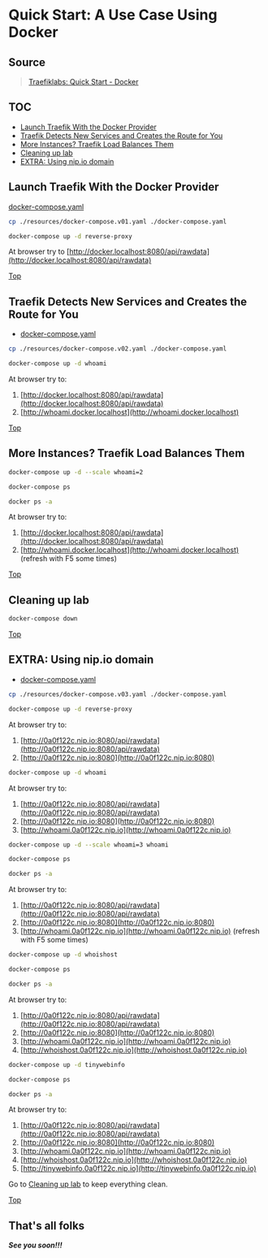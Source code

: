 # Quick Start: A Use Case Using Docker

## Source

> [Traefiklabs: Quick Start - Docker](https://doc.traefik.io/traefik/getting-started/quick-start/)

## TOC

- [Launch Traefik With the Docker Provider](#launch-traefik-with-the-docker-provider)
- [Traefik Detects New Services and Creates the Route for You](#traefik-detects-new-services-and-creates-the-route-for-you)
- [More Instances? Traefik Load Balances Them](#more-instances-traefik-load-balances-them)
- [Cleaning up lab](#cleaning-up-lab)
- [EXTRA: Using nip.io domain](#extra-using-nipio-domain)

## Launch Traefik With the Docker Provider

 [docker-compose.yaml](./resources/docker-compose.v01.yaml)

```sh
cp ./resources/docker-compose.v01.yaml ./docker-compose.yaml

docker-compose up -d reverse-proxy
```

At browser try to [http://docker.localhost:8080/api/rawdata](http://docker.localhost:8080/api/rawdata)

[Top](#quick-start-a-use-case-using-docker)

## Traefik Detects New Services and Creates the Route for You

- [docker-compose.yaml](./resources/docker-compose.v02.yaml)

```sh
cp ./resources/docker-compose.v02.yaml ./docker-compose.yaml

docker-compose up -d whoami
```

At browser try to:

1. [http://docker.localhost:8080/api/rawdata](http://docker.localhost:8080/api/rawdata)
1. [http://whoami.docker.localhost](http://whoami.docker.localhost)

[Top](#quick-start-a-use-case-using-docker)

## More Instances? Traefik Load Balances Them

```sh
docker-compose up -d --scale whoami=2

docker-compose ps

docker ps -a
```

At browser try to:

1. [http://docker.localhost:8080/api/rawdata](http://docker.localhost:8080/api/rawdata)
1. [http://whoami.docker.localhost](http://whoami.docker.localhost) (refresh with F5 some times)

[Top](#quick-start-a-use-case-using-docker)

## Cleaning up lab

```sh
docker-compose down
```

[Top](#quick-start-a-use-case-using-docker)

## EXTRA: Using nip.io domain

- [docker-compose.yaml](./resources/docker-compose.v03.yaml)

```sh
cp ./resources/docker-compose.v03.yaml ./docker-compose.yaml

docker-compose up -d reverse-proxy
```

At browser try to:

1. [http://0a0f122c.nip.io:8080/api/rawdata](http://0a0f122c.nip.io:8080/api/rawdata)
1. [http://0a0f122c.nip.io:8080](http://0a0f122c.nip.io:8080)

```sh
docker-compose up -d whoami
```

At browser try to:

1. [http://0a0f122c.nip.io:8080/api/rawdata](http://0a0f122c.nip.io:8080/api/rawdata)
1. [http://0a0f122c.nip.io:8080](http://0a0f122c.nip.io:8080)
1. [http://whoami.0a0f122c.nip.io](http://whoami.0a0f122c.nip.io)

```sh
docker-compose up -d --scale whoami=3 whoami

docker-compose ps

docker ps -a
```

At browser try to:

1. [http://0a0f122c.nip.io:8080/api/rawdata](http://0a0f122c.nip.io:8080/api/rawdata)
1. [http://0a0f122c.nip.io:8080](http://0a0f122c.nip.io:8080)
1. [http://whoami.0a0f122c.nip.io](http://whoami.0a0f122c.nip.io) (refresh with F5 some times)

```sh
docker-compose up -d whoishost

docker-compose ps

docker ps -a
```

At browser try to:

1. [http://0a0f122c.nip.io:8080/api/rawdata](http://0a0f122c.nip.io:8080/api/rawdata)
1. [http://0a0f122c.nip.io:8080](http://0a0f122c.nip.io:8080)
1. [http://whoami.0a0f122c.nip.io](http://whoami.0a0f122c.nip.io)
1. [http://whoishost.0a0f122c.nip.io](http://whoishost.0a0f122c.nip.io)

```sh
docker-compose up -d tinywebinfo

docker-compose ps

docker ps -a
```

At browser try to:

1. [http://0a0f122c.nip.io:8080/api/rawdata](http://0a0f122c.nip.io:8080/api/rawdata)
1. [http://0a0f122c.nip.io:8080](http://0a0f122c.nip.io:8080)
1. [http://whoami.0a0f122c.nip.io](http://whoami.0a0f122c.nip.io)
1. [http://whoishost.0a0f122c.nip.io](http://whoishost.0a0f122c.nip.io)
1. [http://tinywebinfo.0a0f122c.nip.io](http://tinywebinfo.0a0f122c.nip.io)

Go to [Cleaning up lab](#cleaning-up-lab) to keep everything clean. 

[Top](#quick-start-a-use-case-using-docker)

## That's all folks

***See you soon!!!***
